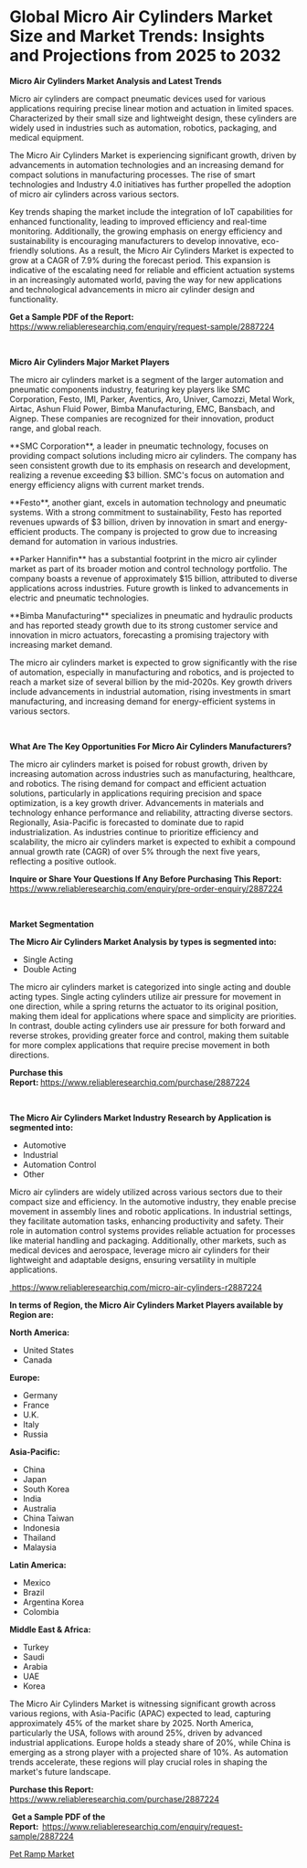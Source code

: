 <p><h1>Global Micro Air Cylinders Market Size and Market Trends: Insights and Projections from 2025 to 2032</h1></p><p><strong>Micro Air Cylinders Market Analysis and Latest Trends</strong></p>
<p><p>Micro air cylinders are compact pneumatic devices used for various applications requiring precise linear motion and actuation in limited spaces. Characterized by their small size and lightweight design, these cylinders are widely used in industries such as automation, robotics, packaging, and medical equipment.</p><p>The Micro Air Cylinders Market is experiencing significant growth, driven by advancements in automation technologies and an increasing demand for compact solutions in manufacturing processes. The rise of smart technologies and Industry 4.0 initiatives has further propelled the adoption of micro air cylinders across various sectors.</p><p>Key trends shaping the market include the integration of IoT capabilities for enhanced functionality, leading to improved efficiency and real-time monitoring. Additionally, the growing emphasis on energy efficiency and sustainability is encouraging manufacturers to develop innovative, eco-friendly solutions. As a result, the Micro Air Cylinders Market is expected to grow at a CAGR of 7.9% during the forecast period. This expansion is indicative of the escalating need for reliable and efficient actuation systems in an increasingly automated world, paving the way for new applications and technological advancements in micro air cylinder design and functionality.</p></p>
<p><strong>Get a Sample PDF of the Report:&nbsp;</strong> <a href="https://www.reliableresearchiq.com/enquiry/request-sample/2887224?utm_campaign=2276&utm_medium=2&utm_source=Github&utm_content=ia&utm_term=14032025&utm_id=micro-air-cylinders">https://www.reliableresearchiq.com/enquiry/request-sample/2887224</a></p>
<p>&nbsp;</p>
<p><strong>Micro Air Cylinders Major Market Players</strong></p>
<p><p>The micro air cylinders market is a segment of the larger automation and pneumatic components industry, featuring key players like SMC Corporation, Festo, IMI, Parker, Aventics, Aro, Univer, Camozzi, Metal Work, Airtac, Ashun Fluid Power, Bimba Manufacturing, EMC, Bansbach, and Aignep. These companies are recognized for their innovation, product range, and global reach.</p><p>**SMC Corporation**, a leader in pneumatic technology, focuses on providing compact solutions including micro air cylinders. The company has seen consistent growth due to its emphasis on research and development, realizing a revenue exceeding $3 billion. SMC's focus on automation and energy efficiency aligns with current market trends.</p><p>**Festo**, another giant, excels in automation technology and pneumatic systems. With a strong commitment to sustainability, Festo has reported revenues upwards of $3 billion, driven by innovation in smart and energy-efficient products. The company is projected to grow due to increasing demand for automation in various industries.</p><p>**Parker Hannifin** has a substantial footprint in the micro air cylinder market as part of its broader motion and control technology portfolio. The company boasts a revenue of approximately $15 billion, attributed to diverse applications across industries. Future growth is linked to advancements in electric and pneumatic technologies.</p><p>**Bimba Manufacturing** specializes in pneumatic and hydraulic products and has reported steady growth due to its strong customer service and innovation in micro actuators, forecasting a promising trajectory with increasing market demand.</p><p>The micro air cylinders market is expected to grow significantly with the rise of automation, especially in manufacturing and robotics, and is projected to reach a market size of several billion by the mid-2020s. Key growth drivers include advancements in industrial automation, rising investments in smart manufacturing, and increasing demand for energy-efficient systems in various sectors.</p></p>
<p>&nbsp;</p>
<p><strong>What Are The Key Opportunities For Micro Air Cylinders Manufacturers?</strong></p>
<p><p>The micro air cylinders market is poised for robust growth, driven by increasing automation across industries such as manufacturing, healthcare, and robotics. The rising demand for compact and efficient actuation solutions, particularly in applications requiring precision and space optimization, is a key growth driver. Advancements in materials and technology enhance performance and reliability, attracting diverse sectors. Regionally, Asia-Pacific is forecasted to dominate due to rapid industrialization. As industries continue to prioritize efficiency and scalability, the micro air cylinders market is expected to exhibit a compound annual growth rate (CAGR) of over 5% through the next five years, reflecting a positive outlook.</p></p>
<p><strong>Inquire or Share Your Questions If Any Before Purchasing This Report:</strong> <a href="https://www.reliableresearchiq.com/enquiry/pre-order-enquiry/2887224?utm_campaign=2276&utm_medium=2&utm_source=Github&utm_content=ia&utm_term=14032025&utm_id=micro-air-cylinders">https://www.reliableresearchiq.com/enquiry/pre-order-enquiry/2887224</a></p>
<p>&nbsp;</p>
<p><strong>Market Segmentation</strong></p>
<p><strong>The Micro Air Cylinders Market Analysis by types is segmented into:</strong></p>
<p><ul><li>Single Acting</li><li>Double Acting</li></ul></p>
<p><p>The micro air cylinders market is categorized into single acting and double acting types. Single acting cylinders utilize air pressure for movement in one direction, while a spring returns the actuator to its original position, making them ideal for applications where space and simplicity are priorities. In contrast, double acting cylinders use air pressure for both forward and reverse strokes, providing greater force and control, making them suitable for more complex applications that require precise movement in both directions.</p></p>
<p><strong>Purchase this Report:&nbsp;</strong><a href="https://www.reliableresearchiq.com/purchase/2887224?utm_campaign=2276&utm_medium=2&utm_source=Github&utm_content=ia&utm_term=14032025&utm_id=micro-air-cylinders">https://www.reliableresearchiq.com/purchase/2887224</a></p>
<p>&nbsp;</p>
<p><strong>The Micro Air Cylinders Market Industry Research by Application is segmented into:</strong></p>
<p><ul><li>Automotive</li><li>Industrial</li><li>Automation Control</li><li>Other</li></ul></p>
<p><p>Micro air cylinders are widely utilized across various sectors due to their compact size and efficiency. In the automotive industry, they enable precise movement in assembly lines and robotic applications. In industrial settings, they facilitate automation tasks, enhancing productivity and safety. Their role in automation control systems provides reliable actuation for processes like material handling and packaging. Additionally, other markets, such as medical devices and aerospace, leverage micro air cylinders for their lightweight and adaptable designs, ensuring versatility in multiple applications.</p></p>
<p><a href="https://www.reliableresearchiq.com/micro-air-cylinders-r2887224?utm_campaign=2276&utm_medium=2&utm_source=Github&utm_content=ia&utm_term=14032025&utm_id=micro-air-cylinders">&nbsp;https://www.reliableresearchiq.com/micro-air-cylinders-r2887224</a></p>
<p><strong>In terms of Region, the Micro Air Cylinders Market Players available by Region are:</strong></p>
<p>
    <p> <strong> North America: </strong>
        <ul>
            <li>United States</li>
            <li>Canada</li>
        </ul>
        </p> 
    <p> <strong> Europe: </strong>
        <ul>
            <li>Germany</li>
            <li>France</li>
            <li>U.K.</li>
            <li>Italy</li>
            <li>Russia</li>
        </ul>
        </p> 
    <p> <strong> Asia-Pacific: </strong>
        <ul>
            <li>China</li>
            <li>Japan</li>
            <li>South Korea</li>
            <li>India</li>
            <li>Australia</li>
            <li>China Taiwan</li>
            <li>Indonesia</li>
            <li>Thailand</li>
            <li>Malaysia</li>
        </ul>
        </p> 
    <p> <strong> Latin America: </strong>
        <ul>
            <li>Mexico</li>
            <li>Brazil</li>
            <li>Argentina Korea</li>
            <li>Colombia</li>
        </ul>
        </p> 
    <p> <strong> Middle East & Africa: </strong>
        <ul>
            <li>Turkey</li>
            <li>Saudi</li>
            <li>Arabia</li>
            <li>UAE</li>
            <li>Korea</li>
        </ul>
    </p>
    </p>
<p><p>The Micro Air Cylinders Market is witnessing significant growth across various regions, with Asia-Pacific (APAC) expected to lead, capturing approximately 45% of the market share by 2025. North America, particularly the USA, follows with around 25%, driven by advanced industrial applications. Europe holds a steady share of 20%, while China is emerging as a strong player with a projected share of 10%. As automation trends accelerate, these regions will play crucial roles in shaping the market's future landscape.</p></p>
<p><strong>Purchase this Report: </strong><a href="https://www.reliableresearchiq.com/purchase/2887224?utm_campaign=2276&utm_medium=2&utm_source=Github&utm_content=ia&utm_term=14032025&utm_id=micro-air-cylinders">https://www.reliableresearchiq.com/purchase/2887224</a></p>
<p>&nbsp;<strong>Get a Sample PDF of the Report:&nbsp;&nbsp;</strong><a href="https://www.reliableresearchiq.com/enquiry/request-sample/2887224?utm_campaign=2276&utm_medium=2&utm_source=Github&utm_content=ia&utm_term=14032025&utm_id=micro-air-cylinders">https://www.reliableresearchiq.com/enquiry/request-sample/2887224</a></p>
<p><strong></strong></p>
<p><p><a href="https://github.com/petbigbeepjn/Market-Research-Report-List-1/blob/main/pet-ramp-market.md?utm_campaign=2276&utm_medium=2&utm_source=Github&utm_content=ia&utm_term=14032025&utm_id=micro-air-cylinders">Pet Ramp Market</a></p></p>